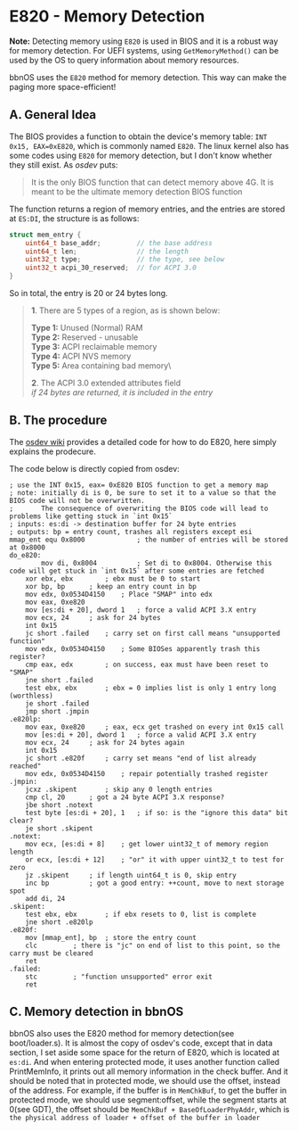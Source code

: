 # E820 - Memory Detection

__Note:__ Detecting memory using `E820` is used in BIOS and it is a robust way for memory detection. For UEFI systems,  using `GetMemoryMethod()` can be used by the OS to query information about memory resources.

bbnOS uses the `E820` method for memory detection. This way can make the paging more space-efficient!

## A. General Idea

The BIOS provides a function to obtain the device's memory table: `INT 0x15, EAX=0xE820`, which is commonly named `E820`. The linux kernel also has some codes using `E820` for memory detection, but I don't know whether they still exist. As _osdev_ puts:
> It is the only BIOS function that can detect memory above 4G. It is meant to be the ultimate memory detection BIOS function

The function returns a region of memory entries, and the entries are stored at `ES:DI`, the structure is as follows:

```cpp
struct mem_entry {
    uint64_t base_addr;         // the base address
    uint64_t len;               // the length
    uint32_t type;              // the type, see below
    uint32_t acpi_30_reserved;  // for ACPI 3.0
}
```

So in total, the entry is 20 or 24 bytes long.

> __1__. There are 5 types of a region, as is shown below:
>
>__Type 1:__ Unused (Normal) RAM\
>__Type 2:__ Reserved - unusable\
>__Type 3:__ ACPI reclaimable memory\
>__Type 4:__ ACPI NVS memory\
>__Type 5:__ Area containing bad memory\
> 
> __2__. The ACPI 3.0 extended attributes field\
> _if 24 bytes are returned, it is included in the entry_ 

## B. The procedure

The [osdev wiki](https://wiki.osdev.org/Detecting_Memory_(x86)#Getting_an_E820_Memory_Map) provides a detailed code for how to do E820, here simply explains the prodecure.

The code below is directly copied from osdev:

```assembly
; use the INT 0x15, eax= 0xE820 BIOS function to get a memory map
; note: initially di is 0, be sure to set it to a value so that the BIOS code will not be overwritten. 
;       The consequence of overwriting the BIOS code will lead to problems like getting stuck in `int 0x15`
; inputs: es:di -> destination buffer for 24 byte entries
; outputs: bp = entry count, trashes all registers except esi
mmap_ent equ 0x8000             ; the number of entries will be stored at 0x8000
do_e820:
        mov di, 0x8004          ; Set di to 0x8004. Otherwise this code will get stuck in `int 0x15` after some entries are fetched 
	xor ebx, ebx		; ebx must be 0 to start
	xor bp, bp		; keep an entry count in bp
	mov edx, 0x0534D4150	; Place "SMAP" into edx
	mov eax, 0xe820
	mov [es:di + 20], dword 1	; force a valid ACPI 3.X entry
	mov ecx, 24		; ask for 24 bytes
	int 0x15
	jc short .failed	; carry set on first call means "unsupported function"
	mov edx, 0x0534D4150	; Some BIOSes apparently trash this register?
	cmp eax, edx		; on success, eax must have been reset to "SMAP"
	jne short .failed
	test ebx, ebx		; ebx = 0 implies list is only 1 entry long (worthless)
	je short .failed
	jmp short .jmpin
.e820lp:
	mov eax, 0xe820		; eax, ecx get trashed on every int 0x15 call
	mov [es:di + 20], dword 1	; force a valid ACPI 3.X entry
	mov ecx, 24		; ask for 24 bytes again
	int 0x15
	jc short .e820f		; carry set means "end of list already reached"
	mov edx, 0x0534D4150	; repair potentially trashed register
.jmpin:
	jcxz .skipent		; skip any 0 length entries
	cmp cl, 20		; got a 24 byte ACPI 3.X response?
	jbe short .notext
	test byte [es:di + 20], 1	; if so: is the "ignore this data" bit clear?
	je short .skipent
.notext:
	mov ecx, [es:di + 8]	; get lower uint32_t of memory region length
	or ecx, [es:di + 12]	; "or" it with upper uint32_t to test for zero
	jz .skipent		; if length uint64_t is 0, skip entry
	inc bp			; got a good entry: ++count, move to next storage spot
	add di, 24
.skipent:
	test ebx, ebx		; if ebx resets to 0, list is complete
	jne short .e820lp
.e820f:
	mov [mmap_ent], bp	; store the entry count
	clc			; there is "jc" on end of list to this point, so the carry must be cleared
	ret
.failed:
	stc			; "function unsupported" error exit
	ret
```

## C. Memory detection in bbnOS

bbnOS also uses the E820 method for memory detection(see boot/loader.s). It is almost the copy of osdev's code, except that in data section, I set aside some space for the return of E820, which is located at `es:di`. And when entering protected mode, it uses another function called PrintMemInfo, it prints out all memory information in the check buffer. And it should be noted that in protected mode, we should use the offset, instead of the address. For example, if the buffer is in `MemChkBuf`, to get the buffer in protected mode, we should use segment:offset, while the segment starts at 0(see GDT), the offset should be `MemChkBuf + BaseOfLoaderPhyAddr`, which is `the physical address of loader + offset of the buffer in loader`